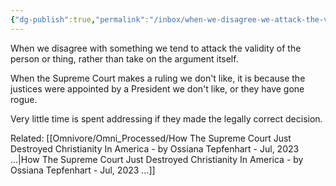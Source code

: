 ```yaml
---
{"dg-publish":true,"permalink":"/inbox/when-we-disagree-we-attack-the-validity/"}
---
```


When we disagree with something we tend to attack the validity of the person or thing, rather than take on the argument itself.

When the Supreme Court makes a ruling we don't like, it is because the justices were appointed by a President we don't like, or they have gone rogue.

Very little time is spent addressing if they made the legally correct decision.

Related: [[Omnivore/Omni_Processed/How The Supreme Court Just Destroyed Christianity In America - by Ossiana Tepfenhart - Jul, 2023 ...\|How The Supreme Court Just Destroyed Christianity In America - by Ossiana Tepfenhart - Jul, 2023 ...]]